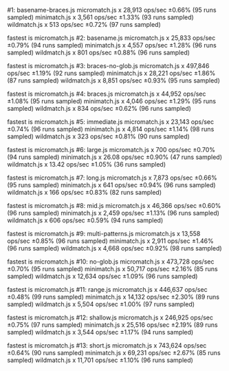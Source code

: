 #1: basename-braces.js
  micromatch.js x 28,913 ops/sec ±0.66% (95 runs sampled)
  minimatch.js x 3,561 ops/sec ±1.33% (93 runs sampled)
  wildmatch.js x 513 ops/sec ±0.72% (97 runs sampled)

  fastest is micromatch.js
#2: basename.js
  micromatch.js x 25,833 ops/sec ±0.79% (94 runs sampled)
  minimatch.js x 4,557 ops/sec ±1.28% (96 runs sampled)
  wildmatch.js x 801 ops/sec ±0.88% (96 runs sampled)

  fastest is micromatch.js
#3: braces-no-glob.js
  micromatch.js x 497,846 ops/sec ±1.19% (92 runs sampled)
  minimatch.js x 28,221 ops/sec ±1.86% (87 runs sampled)
  wildmatch.js x 8,851 ops/sec ±0.93% (95 runs sampled)

  fastest is micromatch.js
#4: braces.js
  micromatch.js x 44,952 ops/sec ±1.08% (95 runs sampled)
  minimatch.js x 4,046 ops/sec ±1.29% (95 runs sampled)
  wildmatch.js x 834 ops/sec ±0.62% (96 runs sampled)

  fastest is micromatch.js
#5: immediate.js
  micromatch.js x 23,143 ops/sec ±0.74% (96 runs sampled)
  minimatch.js x 4,814 ops/sec ±1.14% (98 runs sampled)
  wildmatch.js x 323 ops/sec ±0.81% (90 runs sampled)

  fastest is micromatch.js
#6: large.js
  micromatch.js x 700 ops/sec ±0.70% (94 runs sampled)
  minimatch.js x 26.08 ops/sec ±0.90% (47 runs sampled)
  wildmatch.js x 13.42 ops/sec ±1.05% (36 runs sampled)

  fastest is micromatch.js
#7: long.js
  micromatch.js x 7,873 ops/sec ±0.66% (95 runs sampled)
  minimatch.js x 641 ops/sec ±0.94% (96 runs sampled)
  wildmatch.js x 166 ops/sec ±0.83% (82 runs sampled)

  fastest is micromatch.js
#8: mid.js
  micromatch.js x 46,366 ops/sec ±0.60% (96 runs sampled)
  minimatch.js x 2,459 ops/sec ±1.13% (96 runs sampled)
  wildmatch.js x 606 ops/sec ±0.59% (94 runs sampled)

  fastest is micromatch.js
#9: multi-patterns.js
  micromatch.js x 13,558 ops/sec ±0.85% (96 runs sampled)
  minimatch.js x 2,911 ops/sec ±1.46% (96 runs sampled)
  wildmatch.js x 4,668 ops/sec ±0.92% (98 runs sampled)

  fastest is micromatch.js
#10: no-glob.js
  micromatch.js x 473,728 ops/sec ±0.70% (95 runs sampled)
  minimatch.js x 50,717 ops/sec ±2.16% (85 runs sampled)
  wildmatch.js x 12,634 ops/sec ±1.09% (96 runs sampled)

  fastest is micromatch.js
#11: range.js
  micromatch.js x 446,637 ops/sec ±0.48% (99 runs sampled)
  minimatch.js x 14,132 ops/sec ±2.30% (89 runs sampled)
  wildmatch.js x 5,504 ops/sec ±1.00% (97 runs sampled)

  fastest is micromatch.js
#12: shallow.js
  micromatch.js x 246,925 ops/sec ±0.75% (97 runs sampled)
  minimatch.js x 25,516 ops/sec ±2.19% (89 runs sampled)
  wildmatch.js x 3,544 ops/sec ±1.17% (94 runs sampled)

  fastest is micromatch.js
#13: short.js
  micromatch.js x 743,624 ops/sec ±0.64% (90 runs sampled)
  minimatch.js x 69,231 ops/sec ±2.67% (85 runs sampled)
  wildmatch.js x 11,701 ops/sec ±1.10% (96 runs sampled)
